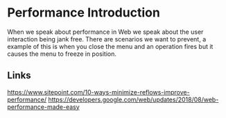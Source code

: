 # Performance Introduction
When we speak about performance in Web we speak about the user interaction being jank free.
There are scenarios we want to prevent, a example of this is when you close the menu and an operation fires but it causes the menu to freeze in position.

## Links
https://www.sitepoint.com/10-ways-minimize-reflows-improve-performance/
https://developers.google.com/web/updates/2018/08/web-performance-made-easy